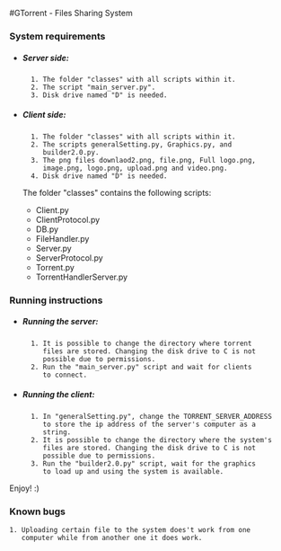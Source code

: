 #GTorrent - Files Sharing System
### System requirements
* ##### Server side:
        1. The folder "classes" with all scripts within it.
        2. The script "main_server.py".
        3. Disk drive named "D" is needed.
* ##### Client side:
        1. The folder "classes" with all scripts within it.
        2. The scripts generalSetting.py, Graphics.py, and
           builder2.0.py.
        3. The png files downlaod2.png, file.png, Full logo.png,
           image.png, logo.png, upload.png and video.png.
        4. Disk drive named "D" is needed.
  The folder "classes" contains the following scripts:

    * Client.py
    * ClientProtocol.py
    * DB.py
    * FileHandler.py
    * Server.py
    * ServerProtocol.py
    * Torrent.py
    * TorrentHandlerServer.py
        
### Running instructions
* ##### Running the server:
        1. It is possible to change the directory where torrent
           files are stored. Changing the disk drive to C is not
           possible due to permissions.
        2. Run the "main_server.py" script and wait for clients
           to connect.
* ##### Running the client:
        1. In "generalSetting.py", change the TORRENT_SERVER_ADDRESS
           to store the ip address of the server's computer as a
           string.
        2. It is possible to change the directory where the system's
           files are stored. Changing the disk drive to C is not
           possible due to permissions.
        3. Run the "builder2.0.py" script, wait for the graphics
           to load up and using the system is available.
        
Enjoy! :)


### Known bugs
    1. Uploading certain file to the system does't work from one
       computer while from another one it does work.
